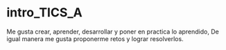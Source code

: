 # intro_TICS_A
Me gusta crear, aprender, desarrollar y poner en practica lo aprendido, De igual manera me gusta proponerme retos y lograr resolverlos.
